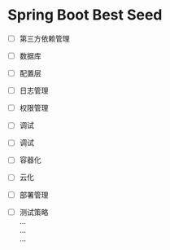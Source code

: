 # Spring Boot Best Seed


- [ ] 第三方依赖管理
- [ ] 数据库
- [ ] 配置层
- [ ] 日志管理
- [ ] 权限管理
- [ ] 调试
- [ ] 调试
- [ ] 容器化
- [ ] 云化
- [ ] 部署管理
- [ ] 测试策略    
...     
...  
... 


